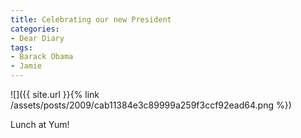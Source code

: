 ```yaml
---
title: Celebrating our new President
categories:
- Dear Diary
tags:
- Barack Obama
- Jamie
---
```


![]({{ site.url }}{% link /assets/posts/2009/cab11384e3c89999a259f3ccf92ead64.png %})
  



Lunch at Yum!
